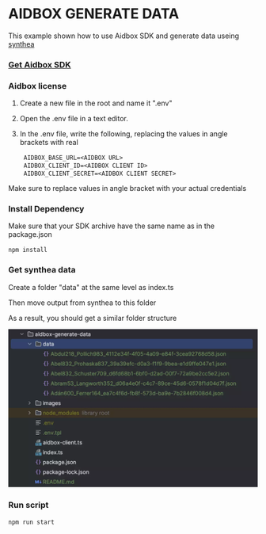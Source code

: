 # AIDBOX GENERATE DATA

This example shown how to use Aidbox SDK and generate data useing [synthea](https://synthea.mitre.org/)



### [Get Aidbox SDK](../README.md)

### Aidbox license
1. Create a new file in the root and name it ".env"
2. Open the .env file in a text editor.
3. In the .env file, write the following, replacing the values in angle brackets with real 

        AIDBOX_BASE_URL=<AIDBOX URL>
        AIDBOX_CLIENT_ID=<AIDBOX CLIENT ID>
        AIDBOX_CLIENT_SECRET=<AIDBOX CLIENT SECRET>

Make sure to replace values in angle bracket with your actual credentials

### Install Dependency

Make sure that your SDK archive have the same name as in the package.json

    npm install


### Get synthea data

Create a folder "data" at the same level as index.ts

Then move output from synthea to this folder

As a result, you should get a similar folder structure

![result](./images/result.webp)


### Run script
    
    npm run start




